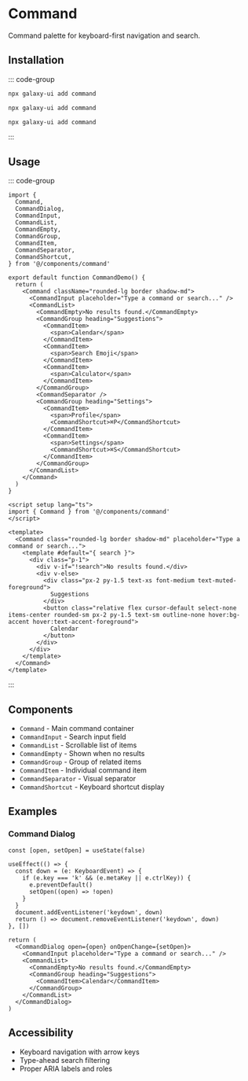 # Command

Command palette for keyboard-first navigation and search.

<ComponentPreview name="CommandDemo">
  <template #preview>
    <DemoContainer>
      <CommandDemo />
    </DemoContainer>
  </template>
  <template #code>

::: code-group
```vue [Vue]
<template>
  <Command>
    <CommandInput placeholder="Type a command..." />
    <CommandList>
      <CommandGroup heading="Suggestions">
        <CommandItem>Calendar</CommandItem>
        <CommandItem>Search</CommandItem>
      </CommandGroup>
    </CommandList>
  </Command>
</template>
```

```tsx [React]
import { Command } from '@/components/ui/command'
export default function App() {
  return <Command />
}
```

```typescript [Angular]
@Component({
  template: `<ui-command />`
})
export class DemoComponent {}
```
:::

  </template>
</ComponentPreview>

## Installation

::: code-group
```bash [React]
npx galaxy-ui add command
```

```bash [Vue]
npx galaxy-ui add command
```

```bash [Angular]
npx galaxy-ui add command
```
:::

## Usage

::: code-group
```tsx [React]
import {
  Command,
  CommandDialog,
  CommandInput,
  CommandList,
  CommandEmpty,
  CommandGroup,
  CommandItem,
  CommandSeparator,
  CommandShortcut,
} from '@/components/command'

export default function CommandDemo() {
  return (
    <Command className="rounded-lg border shadow-md">
      <CommandInput placeholder="Type a command or search..." />
      <CommandList>
        <CommandEmpty>No results found.</CommandEmpty>
        <CommandGroup heading="Suggestions">
          <CommandItem>
            <span>Calendar</span>
          </CommandItem>
          <CommandItem>
            <span>Search Emoji</span>
          </CommandItem>
          <CommandItem>
            <span>Calculator</span>
          </CommandItem>
        </CommandGroup>
        <CommandSeparator />
        <CommandGroup heading="Settings">
          <CommandItem>
            <span>Profile</span>
            <CommandShortcut>⌘P</CommandShortcut>
          </CommandItem>
          <CommandItem>
            <span>Settings</span>
            <CommandShortcut>⌘S</CommandShortcut>
          </CommandItem>
        </CommandGroup>
      </CommandList>
    </Command>
  )
}
```

```vue [Vue]
<script setup lang="ts">
import { Command } from '@/components/command'
</script>

<template>
  <Command class="rounded-lg border shadow-md" placeholder="Type a command or search...">
    <template #default="{ search }">
      <div class="p-1">
        <div v-if="!search">No results found.</div>
        <div v-else>
          <div class="px-2 py-1.5 text-xs font-medium text-muted-foreground">
            Suggestions
          </div>
          <button class="relative flex cursor-default select-none items-center rounded-sm px-2 py-1.5 text-sm outline-none hover:bg-accent hover:text-accent-foreground">
            Calendar
          </button>
        </div>
      </div>
    </template>
  </Command>
</template>
```
:::

## Components

- `Command` - Main command container
- `CommandInput` - Search input field
- `CommandList` - Scrollable list of items
- `CommandEmpty` - Shown when no results
- `CommandGroup` - Group of related items
- `CommandItem` - Individual command item
- `CommandSeparator` - Visual separator
- `CommandShortcut` - Keyboard shortcut display

## Examples

### Command Dialog

```tsx
const [open, setOpen] = useState(false)

useEffect(() => {
  const down = (e: KeyboardEvent) => {
    if (e.key === 'k' && (e.metaKey || e.ctrlKey)) {
      e.preventDefault()
      setOpen((open) => !open)
    }
  }
  document.addEventListener('keydown', down)
  return () => document.removeEventListener('keydown', down)
}, [])

return (
  <CommandDialog open={open} onOpenChange={setOpen}>
    <CommandInput placeholder="Type a command or search..." />
    <CommandList>
      <CommandEmpty>No results found.</CommandEmpty>
      <CommandGroup heading="Suggestions">
        <CommandItem>Calendar</CommandItem>
      </CommandGroup>
    </CommandList>
  </CommandDialog>
)
```

## Accessibility

- Keyboard navigation with arrow keys
- Type-ahead search filtering
- Proper ARIA labels and roles
